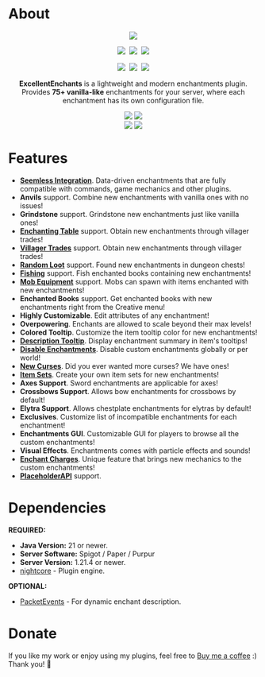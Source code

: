# About
<div align="center">
  <img src="https://nightexpressdev.com/excellentenchants/header.png">

<a href="https://discord.gg/EwNFGsnGaW"><img src="https://img.shields.io/discord/903053383475277844?style=for-the-badge&label=Discord&color=%2333a8ff"></a>&nbsp;
<a href="https://ko-fi.com/nightexpress"><img src="https://img.shields.io/badge/donate-%E2%9D%A4%EF%B8%8F_to_support-dff33?style=for-the-badge"></a>&nbsp;
<a href="https://nightexpressdev.com/excellentenchants/"><img src="https://img.shields.io/badge/wiki-documentation-ff9c33?style=for-the-badge"></a>

<a href="https://modrinth.com/plugin/excellentenchants"><img src="https://nightexpressdev.com/img/badge/modrinth.svg"></a>&nbsp;
<a href="https://spigotmc.org/resources/61693/"><img src="https://nightexpressdev.com/img/badge/spigotmc.svg"></a>&nbsp;
<a href="https://hangar.papermc.io/NightExpress/ExcellentEnchants"><img src="https://nightexpressdev.com/img/badge/hangar.svg"></a>

**ExcellentEnchants** is a lightweight and modern enchantments plugin.<br>
Provides **75+ vanilla-like** enchantments for your server, where each enchantment has its own configuration file.

<img src="https://nightexpressdev.com/img/excellentenchants/sc_enchanting.gif">
<img src="https://nightexpressdev.com/img/excellentenchants/sc_anvils.gif">
<br>
<img src="https://nightexpressdev.com/img/excellentenchants/sc_villagers.gif">
<img src="https://nightexpressdev.com/img/excellentenchants/sc_creative.gif">
</div>

# Features

- [**Seemless Integration**](https://nightexpressdev.com/excellentenchants/features/compatibility/). Data-driven enchantments that are fully compatible with commands, game mechanics and other plugins.
- **Anvils** support. Combine new enchantments with vanilla ones with no issues!
- **Grindstone** support. Grindstone new enchantments just like vanilla ones!
- [**Enchanting Table**](https://nightexpressdev.com/excellentenchants/features/distribution/) support. Obtain new enchantments through villager trades!
- [**Villager Trades**](https://nightexpressdev.com/excellentenchants/features/distribution/) support. Obtain new enchantments through villager trades!
- [**Random Loot**](https://nightexpressdev.com/excellentenchants/features/distribution/) support. Found new enchantments in dungeon chests!
- [**Fishing**](https://nightexpressdev.com/excellentenchants/features/distribution/) support. Fish enchanted books containing new enchantments!
- [**Mob Equipment**](https://nightexpressdev.com/excellentenchants/features/distribution/) support. Mobs can spawn with items enchanted with new enchantments!
- **Enchanted Books** support. Get enchanted books with new enchantments right from the Creative menu!
- **Highly Customizable**. Edit attributes of any enchantment!
- **Overpowering**. Enchants are allowed to scale beyond their max levels!
- **Colored Tooltip**. Customize the item tooltip color for new enchantments!
- [**Description Tooltip**](https://nightexpressdev.com/excellentenchants/features/description/). Display enchantment summary in item's tooltips!
- [**Disable Enchantments**](https://nightexpressdev.com/excellentenchants/features/disabling/). Disable custom enchantments globally or per world!
- [**New Curses**](https://nightexpressdev.com/excellentenchants/features/enchants/). Did you ever wanted more curses? We have ones!
- [**Item Sets**](https://nightexpressdev.com/excellentenchants/features/item-sets/). Create your own item sets for new enchantments!
- **Axes Support**. Sword enchantments are applicable for axes!
- **Crossbows Support**. Allows bow enchantments for crossbows by default!
- **Elytra Support**. Allows chestplate enchantments for elytras by default!
- **Exclusives**. Customize list of incompatible enchantments for each enchantment!
- **Enchantments GUI**. Customizable GUI for players to browse all the custom enchantments!
- **Visual Effects**. Enchantments comes with particle effects and sounds!
- [**Enchant Charges**](https://nightexpressdev.com/excellentenchants/features/charges/). Unique feature that brings new mechanics to the custom enchantments!
- [**PlaceholderAPI**](https://nightexpressdev.com/excellentenchants/hooks/placeholder-api/) support.

# Dependencies
**REQUIRED:**
- **Java Version:** 21 or newer.
- **Server Software:** Spigot / Paper / Purpur
- **Server Version:** 1.21.4 or newer.
- [nightcore](https://nightexpressdev.com/nightcore/) - Plugin engine.

**OPTIONAL:**
- [PacketEvents](https://spigotmc.org/resources/80279/) - For dynamic enchant description.

# Donate
If you like my work or enjoy using my plugins, feel free to [Buy me a coffee](https://ko-fi.com/nightexpress) :) Thank you! 🧡